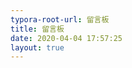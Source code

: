 ```yaml
---
typora-root-url: 留言板
title: 留言板
date: 2020-04-04 17:57:25
layout: true
---
```


<html>

<body>
<div id="maindddd" style="width:100%;height:400px;"></div>

 <script src="https://cdn.staticfile.org/echarts/4.3.0/echarts.min.js"></script>
<script>
		setTimeout(function(){
			(function(){
					var myChart = echarts.init(document.getElementById('maindddd'));
				var option = {
					title : {
						text: '',
						subtext: '',
						x:'center'
					},
					tooltip : {
						trigger: 'item',
						formatter: '{a}<br/>{b} : {c} ({d}%)'
					},
					legend: {
						x : 'center',
						y : 'bottom',
						data:['HTML','CSS','Javascript','Node','vue','react','Webpack','Gulp','Python']
					},
					toolbox: {
						show : true,
						feature : {
							mark : {show: true},
							dataView : {show: true, readOnly: false},
							magicType : {
								show: true,
								type: ['pie', 'funnel']
							},
							restore : {show: true},
							saveAsImage : {show: true}
						}
					},
					calculable : true,
						series: [{
						name:'熟练度',
						type:'pie',
						radius : [30, 110],
						center : ['50%', '50%'],
						roseType : 'area',
						data:[
							{value:80, name:'HTML'},
							{value:80, name:'CSS'},
							{value:80, name:'Javascript'},
							{value:70, name:'Node'},
							{value:80, name:'vue'},
							{value:30, name:'react'},
							{value:60, name:'Webpack'},
							{value:60, name:'Gulp'},
							{value:20, name:'Python'}
						]
					}]
				};
				myChart.setOption(option);
				})();
		},0)
</script>
</body>
</html>